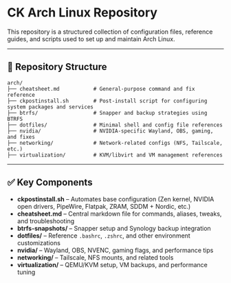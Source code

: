 # CK Arch Linux Repository

This repository is a structured collection of configuration files, reference guides, and scripts used to set up and maintain Arch Linux.

---

## 📂 Repository Structure

```
arch/
├── cheatsheet.md           # General-purpose command and fix reference
├── ckpostinstall.sh        # Post-install script for configuring system packages and services
├── btrfs/                  # Snapper and backup strategies using BTRFS
├── dotfiles/               # Minimal shell and config file references
├── nvidia/                 # NVIDIA-specific Wayland, OBS, gaming, and fixes
├── networking/             # Network-related configs (NFS, Tailscale, etc.)
├── virtualization/         # KVM/libvirt and VM management references
```

---

## ✅ Key Components

- **ckpostinstall.sh** – Automates base configuration (Zen kernel, NVIDIA open drivers, PipeWire, Flatpak, ZRAM, SDDM + Nordic, etc.)
- **cheatsheet.md** – Central markdown file for commands, aliases, tweaks, and troubleshooting
- **btrfs-snapshots/** – Snapper setup and Synology backup integration
- **dotfiles/** – Reference `.bashrc`, `.zshrc`, and other environment customizations
- **nvidia/** – Wayland, OBS, NVENC, gaming flags, and performance tips
- **networking/** – Tailscale, NFS mounts, and related tools
- **virtualization/** – QEMU/KVM setup, VM backups, and performance tuning

